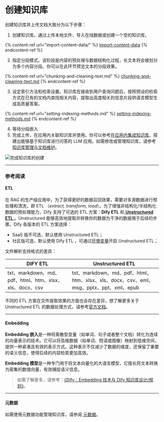 # 创建知识库

创建知识库并上传文档大致分为以下步骤：

1. 创建知识库。通过上传本地文件、导入在线数据或创建一个空的知识库。

{% content-ref url="import-content-data/" %}
[import-content-data](import-content-data/)
{% endcontent-ref %}

2. 指定分段模式。该阶段是内容的预处理与数据结构化过程，长文本将会被划分为多个内容分段。你可以在此环节预览文本的分段效果。

{% content-ref url="chunking-and-cleaning-text.md" %}
[chunking-and-cleaning-text.md](chunking-and-cleaning-text.md)
{% endcontent-ref %}

3. 设定索引方法和检索设置。知识库在接收到用户查询问题后，按照预设的检索方式在已有的文档内查找相关内容，提取出高度相关的信息片段供语言模型生成高质量答案。

{% content-ref url="setting-indexing-methods.md" %}
[setting-indexing-methods.md](setting-indexing-methods.md)
{% endcontent-ref %}

4. 等待分段嵌入
5. 完成上传，在应用内关联知识库并使用。你可以参考[在应用内集成知识库](../integrate-knowledge-within-application.md)，搭建出能够基于知识库进行问答的 LLM 应用。如需修改或管理知识库，请参考[知识库管理与文档维护](../knowledge-and-documents-maintenance/)。

![完成知识库的创建](https://assets-docs.dify.ai/2024/12/a3362a1cd384cb2b539c9858de555518.png)

***

### 参考阅读

#### ETL

在 RAG 的生产级应用中，为了获得更好的数据召回效果，需要对多源数据进行预处理和清洗，即 ETL （_extract, transform, load_）。为了增强非结构化/半结构化数据的预处理能力，Dify 支持了可选的 ETL 方案：**Dify ETL** 和[ ](https://docs.unstructured.io/welcome)[**Unstructured ETL** ](https://unstructured.io/)。Unstructured 能够高效地提取并转换你的数据为干净的数据用于后续的步骤。Dify 各版本的 ETL 方案选择：

* SaaS 版不可选，默认使用 Unstructured ETL；
* 社区版可选，默认使用 Dify ETL ，可通过[环境变量](https://docs.dify.ai/v/zh-hans/getting-started/install-self-hosted/environments#zhi-shi-ku-pei-zhi)开启 Unstructured ETL；

文件解析支持格式的差异：

| DIFY ETL                                       | Unstructured ETL                                                         |
| ---------------------------------------------- | ------------------------------------------------------------------------ |
| txt、markdown、md、pdf、html、htm、xlsx、xls、docx、csv | txt、markdown、md、pdf、html、htm、xlsx、xls、docx、csv、eml、msg、pptx、ppt、xml、epub |

不同的 ETL 方案在文件提取效果的方面也会存在差异，想了解更多关于 Unstructured ETL 的数据处理方式，请参考[官方文档](https://docs.unstructured.io/open-source/core-functionality/partitioning)。

***

#### **Embedding**

**Embedding 嵌入**是一种将离散型变量（如单词、句子或者整个文档）转化为连续的向量表示的技术。它可以将高维数据（如单词、短语或图像）映射到低维空间，提供一种紧凑且有效的表示方式。这种表示不仅减少了数据的维度，还保留了重要的语义信息，使得后续的内容检索更加高效。

**Embedding 模型**是一种专门用于将文本向量化的大语言模型，它擅长将文本转换为密集的数值向量，有效捕捉语义信息。

> 如需了解更多，请参考：[《Dify：Embedding 技术与 Dify 知识库设计/规划》](https://mp.weixin.qq.com/s/vmY_CUmETo2IpEBf1nEGLQ)。

***

#### **元数据**

如需使用元数据功能管理知识库，请参阅 [元数据](https://docs.dify.ai/zh-hans/guides/knowledge-base/metadata)。